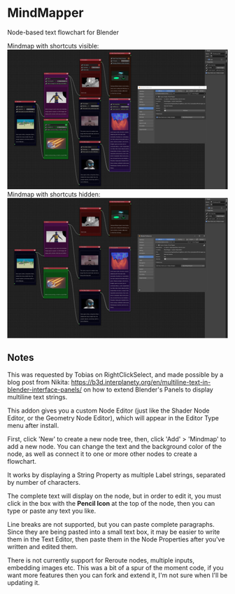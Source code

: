 # MindMapper
Node-based text flowchart for Blender

Mindmap with shortcuts visible:
![screenshot](/Mindmap.png)
Mindmap with shortcuts hidden:
![screenshot](/MindmapTidy.png)

## Notes
This was requested by Tobias on RightClickSelect, and made possible by a blog post from Nikita: https://b3d.interplanety.org/en/multiline-text-in-blender-interface-panels/ on how to extend Blender's Panels to display multiline text strings.

This addon gives you a custom Node Editor (just like the Shader Node Editor, or the Geometry Node Editor), which will appear in the Editor Type menu after install.

First, click 'New' to create a new node tree, then, click 'Add' > 'Mindmap' to add a new node. You can change the text and the background color of the node, as well as connect it to one or more other nodes to create a flowchart.

It works by displaying a String Property as multiple Label strings, separated by number of characters.

The complete text will display on the node, but in order to edit it, you must click in the box with the __Pencil Icon__ at the top of the node, then you can type or paste any text you like.

Line breaks are not supported, but you can paste complete paragraphs. Since they are being pasted into a small text box, it may be easier to write them in the Text Editor, then paste them in the Node Properties after you've written and edited them.

There is not currently support for Reroute nodes, multiple inputs, embedding images etc. This was a bit of a spur of the moment code, if you want more features then you can fork and extend it, I'm not sure when I'll be updating it.
